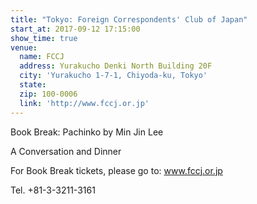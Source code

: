 ```yaml
---
title: "Tokyo: Foreign Correspondents' Club of Japan"
start_at: 2017-09-12 17:15:00
show_time: true
venue:
  name: FCCJ
  address: Yurakucho Denki North Building 20F
  city: 'Yurakucho 1-7-1, Chiyoda-ku, Tokyo'
  state:
  zip: 100-0006
  link: 'http://www.fccj.or.jp'
---
```



Book Break: Pachinko by Min Jin Lee

A Conversation and Dinner

For Book Break tickets, please go to: www.fccj.or.jp

Tel. +81-3-3211-3161